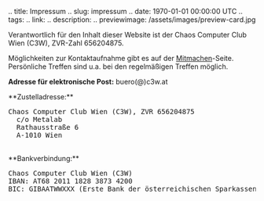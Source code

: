 .. title: Impressum
.. slug: impressum
.. date: 1970-01-01 00:00:00 UTC
.. tags:
.. link:
.. description:
.. previewimage: /assets/images/preview-card.jpg

<p>Verantwortlich für den Inhalt dieser Website ist der Chaos Computer Club Wien (C3W), ZVR-Zahl 656204875.</p>

<p>Möglichkeiten zur Kontaktaufnahme gibt es auf der <a href="/mitmachen">Mitmachen</a>-Seite. Persönliche Treffen sind u.a. bei den regelmäßigen Treffen möglich.</p>


**Adresse für elektronische Post:** buero(@)c3w.at
<p>
**Zustelladresse:**
<pre>
Chaos Computer Club Wien (C3W), ZVR 656204875
  c/o Metalab
  Rathausstraße 6
  A-1010 Wien
</pre>
</p>
<br/>
**Bankverbindung:**
<pre>
Chaos Computer Club Wien (C3W)
IBAN: AT68 2011 1828 3873 4200
BIC: GIBAATWWXXX (Erste Bank der österreichischen Sparkassen AG)
</pre>


